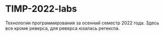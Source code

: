 # TIMP-2022-labs

Технологии программирования за осенний семестр 2022 года. Здесь все кроме реверса, для реверса юзалась регекспа.
